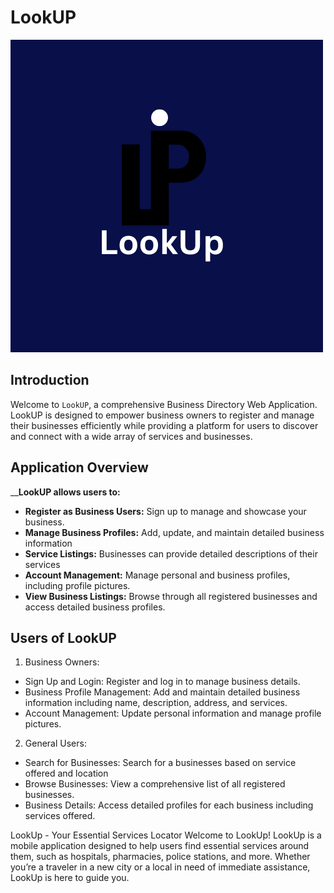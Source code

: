# LookUP
![Logo](https://raw.githubusercontent.com/drac-pro/LookUp/main/dynamic/static/images/L.png)

## Introduction

Welcome to `LookUP`, a comprehensive Business Directory Web Application. LookUP is designed to empower business owners to register and manage their businesses efficiently while providing a platform for users to discover and connect with a wide array of services and businesses.


## Application Overview

__**LookUP allows users to:**

- **Register as Business Users:** Sign up to manage and showcase your business.
- **Manage Business Profiles:** Add, update, and maintain detailed business information
- **Service Listings:** Businesses can provide detailed descriptions of their services
- **Account Management:** Manage personal and business profiles, including profile pictures.
- **View Business Listings:** Browse through all registered businesses and access detailed business profiles.

## Users of LookUP

1. Business Owners:

* Sign Up and Login: Register and log in to manage business details.
* Business Profile Management: Add and maintain detailed business information including name, description, address, and services.
* Account Management: Update personal information and manage profile pictures.

2. General Users:

* Search for Businesses: Search for a businesses based on service offered and location
* Browse Businesses: View a comprehensive list of all registered businesses.
* Business Details: Access detailed profiles for each business including services offered.

LookUp - Your Essential Services Locator
Welcome to LookUp! LookUp is a mobile application designed to help users find essential services around them, such as hospitals, pharmacies, police stations, and more. Whether you’re a traveler in a new city or a local in need of immediate assistance, LookUp is here to guide you.

